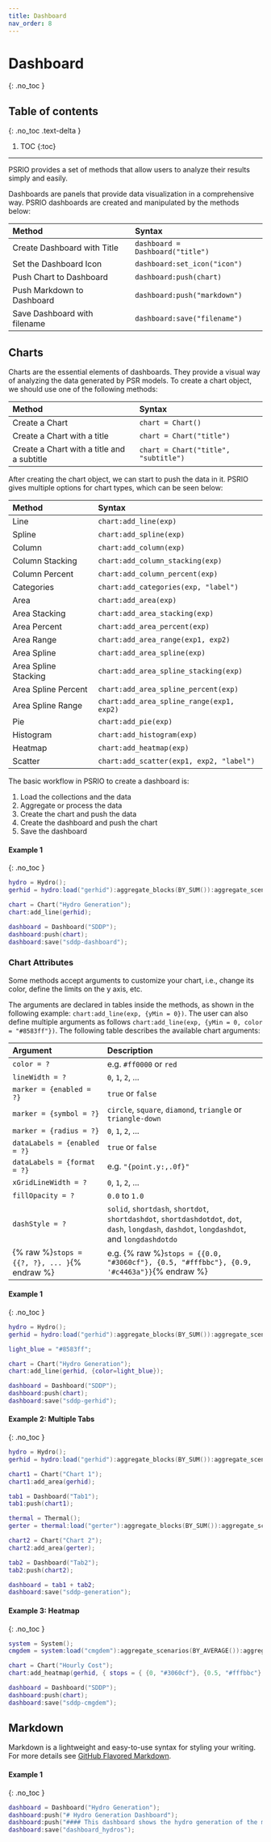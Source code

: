 ```yaml
---
title: Dashboard
nav_order: 8
---
```


# Dashboard
{: .no_toc }

## Table of contents
{: .no_toc .text-delta }

1. TOC
{:toc}

---

PSRIO provides a set of methods that allow users to analyze their results simply and easily.

Dashboards are panels that provide data visualization in a comprehensive way. PSRIO dashboards are created and manipulated by the methods below: 

| Method                            | Syntax                                                          |
|:----------------------------------|:----------------------------------------------------------------|
| Create Dashboard with Title       | `dashboard = Dashboard("title")`                                |
| Set the Dashboard Icon            | `dashboard:set_icon("icon")`                                    |
| Push Chart to Dashboard           | `dashboard:push(chart)`                                         |
| Push Markdown to Dashboard        | `dashboard:push("markdown")`                                    |
| Save Dashboard with filename      | `dashboard:save("filename")`                                    |

## Charts

Charts are the essential elements of dashboards. They provide a visual way of analyzing the data generated by PSR models. To create a chart object, we should use one of the following methods:

| Method                                     | Syntax                               |
|:-------------------------------------------|:-------------------------------------|
| Create a Chart                             | `chart = Chart()`                    |
| Create a Chart with a title                | `chart = Chart("title")`             |
| Create a Chart with a title and a subtitle | `chart = Chart("title", "subtitle")` |

After creating the chart object, we can start to push the data in it. PSRIO gives multiple options for chart types, which can be seen below:

| Method                         | Syntax                                            |
|:-------------------------------|:--------------------------------------------------|
| Line                           | `chart:add_line(exp)`                             |
| Spline                         | `chart:add_spline(exp)`                           |
| Column                         | `chart:add_column(exp)`                           |
| Column Stacking                | `chart:add_column_stacking(exp)`                  |
| Column Percent                 | `chart:add_column_percent(exp)`                   |
| Categories                     | `chart:add_categories(exp, "label")`              |
| Area                           | `chart:add_area(exp)`                             |
| Area Stacking                  | `chart:add_area_stacking(exp)`                    |
| Area Percent                   | `chart:add_area_percent(exp)`                     |
| Area Range                     | `chart:add_area_range(exp1, exp2)`                |
| Area Spline                    | `chart:add_area_spline(exp)`                      |
| Area Spline Stacking           | `chart:add_area_spline_stacking(exp)`             |
| Area Spline Percent            | `chart:add_area_spline_percent(exp)`              |
| Area Spline Range              | `chart:add_area_spline_range(exp1, exp2)`         |
| Pie                            | `chart:add_pie(exp)`                              |
| Histogram                      | `chart:add_histogram(exp)`                        |
| Heatmap                        | `chart:add_heatmap(exp)`                          |
| Scatter                        | `chart:add_scatter(exp1, exp2, "label")`          |

The basic workflow in PSRIO to create a dashboard is:

1. Load the collections and the data
2. Aggregate or process the data
3. Create the chart and push the data
4. Create the dashboard and push the chart
5. Save the dashboard

#### Example 1
{: .no_toc }

``` lua
hydro = Hydro();
gerhid = hydro:load("gerhid"):aggregate_blocks(BY_SUM()):aggregate_scenarios(BY_AVERAGE());

chart = Chart("Hydro Generation");
chart:add_line(gerhid);

dashboard = Dashboard("SDDP");
dashboard:push(chart);
dashboard:save("sddp-dashboard");
```

### Chart Attributes

Some methods accept arguments to customize your chart, i.e., change its color, define the limits on the y axis, etc.

The arguments are declared in tables inside the methods, as shown in the following example:
`chart:add_line(exp, {yMin = 0})`. The user can also define multiple arguments as follows `chart:add_line(exp, {yMin = 0, color = "#8583ff"})`. The following table describes the available chart arguments:

| Argument                     | Description                                                                                                                                   |
|:-----------------------------|:----------------------------------------------------------------------------------------------------------------------------------------------|
| `color = ?`                  | e.g. `#ff0000` or `red`                                                                                                                       |
| `lineWidth = ?`              | `0`, `1`, `2`, ...                                                                                                                            |
| `marker = {enabled = ?}`     | `true` or `false`                                                                                                                             |
| `marker = {symbol = ?}`      | `circle`, `square`, `diamond`, `triangle` or `triangle-down`                                                                                  |
| `marker = {radius = ?}`      | `0`, `1`, `2`, ...                                                                                                                            |
| `dataLabels = {enabled = ?}` | `true` or `false`                                                                                                                             |
| `dataLabels = {format = ?}`  | e.g. `"{point.y:,.0f}"`                                                                                                                       |
| `xGridLineWidth = ?`         | `0`, `1`, `2`, ...                                                                                                                            |
| `fillOpacity = ?`            | `0.0` to `1.0`                                                                                                                                |
| `dashStyle = ?`              | `solid`, `shortdash`, `shortdot`, `shortdashdot`, `shortdashdotdot`, `dot`, `dash`, `longdash`, `dashdot`, `longdashdot`, and `longdashdotdo` |
| {% raw %}`stops = {{?, ?}, ... }`{% endraw %}        | e.g. {% raw %}`stops = {{0.0, "#3060cf"}, {0.5, "#fffbbc"}, {0.9, '#c4463a"}}`{% endraw %}                                                    |

#### Example 1
{: .no_toc }

```lua
hydro = Hydro();
gerhid = hydro:load("gerhid"):aggregate_blocks(BY_SUM()):aggregate_scenarios(BY_AVERAGE());

light_blue = "#8583ff";

chart = Chart("Hydro Generation");
chart:add_line(gerhid, {color=light_blue});

dashboard = Dashboard("SDDP");
dashboard:push(chart);
dashboard:save("sddp-gerhid");
```

#### Example 2: Multiple Tabs
{: .no_toc }

```lua
hydro = Hydro();
gerhid = hydro:load("gerhid"):aggregate_blocks(BY_SUM()):aggregate_scenarios(BY_AVERAGE());

chart1 = Chart("Chart 1");
chart1:add_area(gerhid);

tab1 = Dashboard("Tab1");
tab1:push(chart1);

thermal = Thermal();
gerter = thermal:load("gerter"):aggregate_blocks(BY_SUM()):aggregate_scenarios(BY_AVERAGE());

chart2 = Chart("Chart 2");
chart2:add_area(gerter);

tab2 = Dashboard("Tab2");
tab2:push(chart2);

dashboard = tab1 + tab2;
dashboard:save("sddp-generation");
```

#### Example 3: Heatmap
{: .no_toc }

```lua
system = System();
cmgdem = system:load("cmgdem"):aggregate_scenarios(BY_AVERAGE()):aggregate_agents(BY_SUM(), "Load Marginal Cost");

chart = Chart("Hourly Cost");
chart:add_heatmap(gerhid, { stops = { {0, "#3060cf"}, {0.5, "#fffbbc"}, {0.9, "#c4463a"},{1, "#c4463a"} } });

dashboard = Dashboard("SDDP");
dashboard:push(chart);
dashboard:save("sddp-cmgdem");
```

## Markdown

Markdown is a lightweight and easy-to-use syntax for styling your writing. For more details see [GitHub Flavored Markdown](https://guides.github.com/features/mastering-markdown/).

#### Example 1
{: .no_toc }

```lua
dashboard = Dashboard("Hydro Generation"); 
dashboard:push("# Hydro Generation Dashboard");
dashboard:push("#### This dashboard shows the hydro generation of the main hydropower plants in Brazil.");
dashboard:save("dashboard_hydros");
```
<!-- ```markdown
Syntax highlighted code block

# Header 1
## Header 2
### Header 3

- Bulleted
- List

1. Numbered
2. List

**Bold** and _Italic_ and `Code` text

[Link](url) and ![Image](src)
``` -->